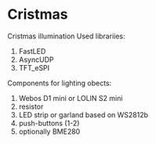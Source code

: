# Cristmas

Cristmas illumination
Used librariies:
1) FastLED
2) AsyncUDP
3) TFT_eSPI

Components for lighting obects:
1) Webos D1 mini or LOLIN S2 mini
2) resistor
3) LED strip or garland based on WS2812b
4) push-buttons (1-2)
5) optionally BME280
